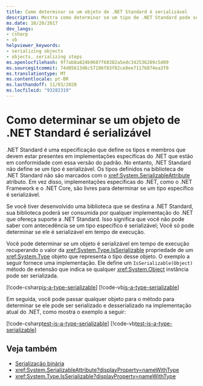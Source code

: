 ```yaml
---
title: Como determinar se um objeto de .NET Standard é serializável
description: Mostra como determinar se um tipo de .NET Standard pode ser serializado em tempo de execução.
ms.date: 10/20/2017
dev_langs:
- csharp
- vb
helpviewer_keywords:
- serializing objects
- objects, serializing steps
ms.openlocfilehash: 9f7ab8a824b9687f68382a5edc342536289c5d09
ms.sourcegitcommit: 74d05613d6c57106f83f82ce8ee71176874ea3f0
ms.translationtype: MT
ms.contentlocale: pt-BR
ms.lasthandoff: 11/03/2020
ms.locfileid: "93282319"
---
```

# <a name="how-to-determine-if-a-net-standard-object-is-serializable"></a>Como determinar se um objeto de .NET Standard é serializável

.NET Standard é uma especificação que define os tipos e membros que devem estar presentes em implementações específicas do .NET que estão em conformidade com essa versão do padrão. No entanto, .NET Standard não define se um tipo é serializável. Os tipos definidos na biblioteca de .NET Standard não são marcados com o <xref:System.SerializableAttribute> atributo. Em vez disso, implementações específicas do .NET, como o .NET Framework e o .NET Core, são livres para determinar se um tipo específico é serializável.

Se você tiver desenvolvido uma biblioteca que se destina a .NET Standard, sua biblioteca poderá ser consumida por qualquer implementação do .NET que ofereça suporte a .NET Standard. Isso significa que você não pode saber com antecedência se um tipo específico é serializável; Você só pode determinar se ele é serializável em tempo de execução.

Você pode determinar se um objeto é serializável em tempo de execução recuperando o valor da <xref:System.Type.IsSerializable> propriedade de um <xref:System.Type> objeto que representa o tipo desse objeto. O exemplo a seguir fornece uma implementação. Ele define um `IsSerializable(Object)` método de extensão que indica se qualquer <xref:System.Object> instância pode ser serializada.

[!code-csharp[is-a-type-serializable](~/samples/snippets/standard/serialization/is-serializable/csharp/program.cs#2)]
[!code-vb[is-a-type-serializable](~/samples/snippets/standard/serialization/is-serializable/vb/library.vb#2)]

Em seguida, você pode passar qualquer objeto para o método para determinar se ele pode ser serializado e desserializado na implementação atual do .NET, como mostra o exemplo a seguir:

[!code-csharp[test-is-a-type-serializable](~/samples/snippets/standard/serialization/is-serializable/csharp/program.cs#1)]
[!code-vb[test-is-a-type-serializable](~/samples/snippets/standard/serialization/is-serializable/vb/program.vb#1)]

## <a name="see-also"></a>Veja também

- [Serialização binária](binary-serialization.md)
- <xref:System.SerializableAttribute?displayProperty=nameWithType>
- <xref:System.Type.IsSerializable?displayProperty=nameWithType>
